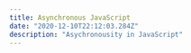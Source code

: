 ```yaml
---
title: Asynchronous JavaScript
date: "2020-12-10T22:12:03.284Z"
description: "Asychronousity in JavaScript"
---
```


